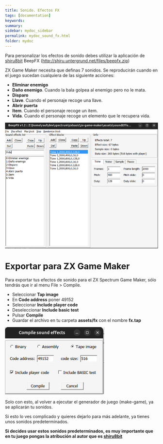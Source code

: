 ```yaml
---
title: Sonido. Efectos FX
tags: [documentation]
keywords:
summary: 
sidebar: mydoc_sidebar
permalink: mydoc_sound_fx.html
folder: mydoc
---
```


Para personalizar los efectos de sonido debes utilizar la aplicación de [shiru8bit](http://shiru.untergrund.net) BeepFX (http://shiru.untergrund.net/files/beepfx.zip)

ZX Game Maker necesita que definas 7 sonidos. Se reproducirán cuando en el juego sucedan cualquiera de las siguiente acciones:

* **Eliminar enemigo**
* **Daño enemigo**. Cuando la bala golpea al enemigo pero no le mata.
* **Disparo**
* **Llave**. Cuando el personaje recoge una llave.
* **Abrir puerta**
* **Item**. Cuando el personaje recoge un item.
* **Vida**. Cuando el personaje recoge un elemento que le recupera vida.

![](images/beepfx.png)

# Exportar para ZX Game Maker

Para exportar tus efectos de sonido para el ZX Spectrum Game Maker, sólo tendrás que ir al menu File > Compile.
* Seleccionar **Tap image**
* En **Code address** poner 49152 
* Seleccionar **Include player code**
* Deseleccionar **Include basic test**
* Pulsar **Compile**
* Guardar el archivo en tu carpeta **assets/fx** con el nombre **fx.tap**

![](images/beepfx_compile.png)

Solo con esto, al volver a ejecutar el generador de juego (make-game), ya se aplicarán tu sonidos.

Si esto lo ves complicado y quieres dejarlo para más adelante, ya tienes unos sonidos predeterminados.

**Si decides usar estos sonidos predeterminados, es muy importante que en tu juego pongas la atribución al autor que es [shiru8bit](http://shiru.untergrund.net)**


